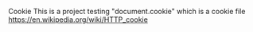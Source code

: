 Cookie This is a project testing "document.cookie" which is a cookie file https://en.wikipedia.org/wiki/HTTP_cookie
